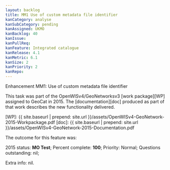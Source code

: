 ```yaml
---
layout: backlog
title: MM1 Use of custom metadata file identifier
kanCategory: analyse
kanSubCategory: pending
kanAssigned: UKMO
kanBacklog: 40
kanIssue:
kanPullReq:
kanFeature: Integrated catalogue
kanRelease: 4.1
kanMetric: 6.1
kanSize: 2
kanPriority: 2
kanRepo:
---
```

Enhancement MM1: Use of custom metadata file identifier

This task was part of the OpenWISv4/GeoNetworksv3 [work package][WP] assigned to GeoCat in 2015.  The [documentation][doc] produced as part of that work describes the new functionality delivered.

[WP]: {{ site.baseurl | prepend: site.url }}/assets/OpenWISv4-GeoNetwork-2015-Workpackage.pdf
[doc]: {{ site.baseurl | prepend: site.url }}/assets/OpenWISv4-GeoNetwork-2015-Documentation.pdf

The outcome for this feature was:

2015 status: **MO Test**; Percent complete: **100**; Priority: Normal; Questions outstanding: nil;

Extra info: nil.
